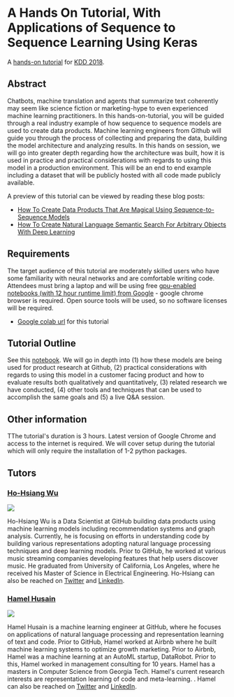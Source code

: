 # A Hands On Tutorial, With Applications of Sequence to Sequence Learning Using Keras

A [hands-on tutorial](http://www.kdd.org/kdd2018/hands-on-tutorials) for [KDD 2018](http://www.kdd.org/kdd2018/).

## Abstract
Chatbots, machine translation and agents that summarize text coherently may seem like science fiction or marketing-hype to even experienced machine learning practitioners. In this hands-on-tutorial, you will be guided through a real industry example of how sequence to sequence models are used to create data products. Machine learning engineers from Github will guide you through the process of collecting and preparing the data, building the model architecture and analyzing results. In this hands on session, we will go into greater depth regarding how the architecture was built, how it is used in practice and practical considerations with regards to using this model in a production environment. This will be an end to end example including a dataset that will be publicly hosted with all code made publicly available.

A preview of this tutorial can be viewed by reading these blog posts:
- [How To Create Data Products That Are Magical Using Sequence-to-Sequence Models](https://towardsdatascience.com/how-to-create-data-products-that-are-magical-using-sequence-to-sequence-models-703f86a231f8)
- [How To Create Natural Language Semantic Search For Arbitrary Objects With Deep Learning](https://towardsdatascience.com/semantic-code-search-3cd6d244a39c)

## Requirements
The target audience of this tutorial are moderately skilled users who have some familiarity with neural networks and are comfortable writing code. Attendees must bring a laptop and will be using free [gpu-enabled notebooks (with 12 hour runtime limit) from Google](https://research.google.com/colaboratory/) - google chrome browser is required. Open source tools will be used, so no software licenses will be required.
- [Google colab url](https://colab.research.google.com/github/hohsiangwu/kdd-2018-hands-on-tutorials/blob/master/Feature%20Extraction%20and%20Summarization%20with%20Sequence%20to%20Sequence%20Learning.ipynb) for this tutorial


## Tutorial Outline
See this [notebook](https://github.com/hohsiangwu/kdd-2018-hands-on-tutorials/blob/master/Feature%20Extraction%20and%20Summarization%20with%20Sequence%20to%20Sequence%20Learning.ipynb). We will go in depth into (1) how these models are being used for product research at Github, (2) practical considerations with regards to using this model in a customer facing product and how to evaluate results both qualitatively and quantitatively, (3) related research we have conducted, (4) other tools and techniques that can be used to accomplish the same goals and (5) a live Q&A session.

## Other information
TThe tutorial's duration is 3 hours. Latest version of Google Chrome and access to the internet is required. We will cover setup during the tutorial which will only require the installation of 1-2 python packages.

## Tutors

### [Ho-Hsiang Wu](https://github.com/hohsiangwu/)
![](https://github.com/hohsiangwu.png?size=150)

Ho-Hsiang Wu is a Data Scientist at GitHub building data products using machine learning models including recommendation systems and graph analysis. Currently, he is focusing on efforts in understanding code by building various representations adopting natural language processing techniques and deep learning models. Prior to GitHub, he worked at various music streaming companies developing features that help users discover music. He graduated from University of California, Los Angeles, where he received his Master of Science in Electrical Engineering. Ho-Hsiang can also be reached on [Twitter](https://twitter.com/hohsiangwu) and [LinkedIn](https://www.linkedin.com/in/hohsiangwu/).

### [Hamel Husain](https://github.com/hamelsmu)
![](https://github.com/hamelsmu.png?size=150)

Hamel Husain is a machine learning engineer at GitHub, where he focuses on applications of natural language processing and representation learning of text and code.    Prior to GitHub, Hamel worked at Airbnb where he built machine learning systems to optimize growth marketing.  Prior to Airbnb, Hamel was a machine learning at an AutoML startup, DataRobot.  Prior to this, Hamel worked in management consulting for 10 years.  Hamel has a masters in Computer Science from Georgia Tech.  Hamel's current research interests are representation learning of code and meta-learning. . Hamel can also be reached on [Twitter](https://twitter.com/HamelHusain) and [LinkedIn](https://www.linkedin.com/in/hamelhusain/).
